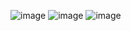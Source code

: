 ![image](https://github.com/Jiyarathore/Leetcode/assets/96529109/ee578165-e01d-49fb-8be9-e8e4c2df865d)
![image](https://github.com/Jiyarathore/Leetcode/assets/96529109/9b3ece31-765c-4e62-a17d-8abaca8184a1)
![image](https://github.com/Jiyarathore/Leetcode/assets/96529109/1f3ab7e1-7965-4d39-a571-1a670a289869)
